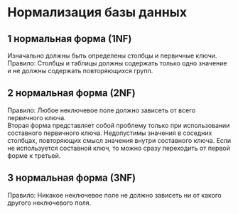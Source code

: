 # Нормализация базы данных

## 1 нормальная форма (1NF)

Изначально должны быть определены столбцы и первичные ключи.  
Правило: Столбцы и таблицы должны содержать только одно значение и не должны содержать повторяющихся групп.

## 2 нормальная форма (2NF)

Правило: Любое неключевое поле должно зависеть от всего первичного ключа.  
Вторая форма представляет собой проблему только при использовании составного первичного ключа.
Недопустимы значения в соседних столбцах, повторяющих смысл значения внутри составного ключа.
Если не используется составной ключ, то можно сразу переходить от первой форме к третьей.

## 3 нормальная форма (3NF)

Правило: Никакое неключевое поле не должно зависеть ни от какого другого неключевого поля.  









